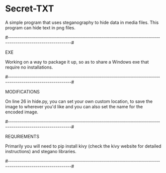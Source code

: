# Secret-TXT
A simple program that uses steganography to hide data in media files. This program can hide text in png files.

#-------------------------------------------------------------------------------------------------------------#

EXE

Working on a way to package it up, so as to share a Windows exe that require no installations.

#-------------------------------------------------------------------------------------------------------------#

MODIFICATIONS

On line 26 in hide.py, you can set your own custom location, to save the image to wherever you'd like and you can also set the name for the encoded image.

#-------------------------------------------------------------------------------------------------------------#

REQURIEMENTS

Primarily you will need to pip install kivy (check the kivy website for detailed instructions) and stegano libraries.

#-------------------------------------------------------------------------------------------------------------#
